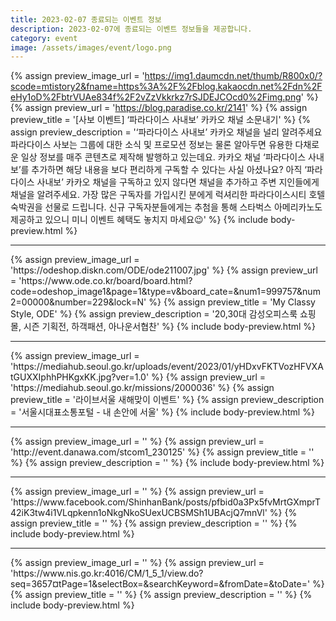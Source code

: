 ```yaml
---
title: 2023-02-07 종료되는 이벤트 정보
description: 2023-02-07에 종료되는 이벤트 정보들을 제공합니다.
category: event
image: /assets/images/event/logo.png
---
```

{% assign preview_image_url = 'https://img1.daumcdn.net/thumb/R800x0/?scode=mtistory2&fname=https%3A%2F%2Fblog.kakaocdn.net%2Fdn%2FeHy1oD%2FbtrVUAe834f%2F2vZzVkkrkz7rSJDEJCOcd0%2Fimg.png' %}
{% assign preview_url = 'https://blog.paradise.co.kr/2141' %}
{% assign preview_title = '[사보 이벤트] ‘파라다이스 사내보’ 카카오 채널 소문내기' %}
{% assign preview_description = '‘파라다이스 사내보’ 카카오 채널을 널리 알려주세요 파라다이스 사보는 그룹에 대한 소식 및 프로모션 정보는 물론 알아두면 유용한 다채로운 일상 정보를 매주 콘텐츠로 제작해 발행하고 있는데요. 카카오 채널 ‘파라다이스 사내보’를 추가하면 해당 내용을 보다 편리하게 구독할 수 있다는 사실 아셨나요? 아직 ‘파라다이스 사내보’ 카카오 채널을 구독하고 있지 않다면 채널을 추가하고 주변 지인들에게 채널을 알려주세요. 가장 많은 구독자를 가입시킨 분에게 럭셔리한 파라다이스시티 호텔 숙박권을 선물로 드립니다. 신규 구독자분들에게는 추첨을 통해 스타벅스 아메리카노도 제공하고 있으니 미니 이벤트 혜택도 놓치지 마세요😉' %}
{% include body-preview.html %}
<hr>{% assign preview_image_url = 'https://odeshop.diskn.com/ODE/ode211007.jpg' %}
{% assign preview_url = 'https://www.ode.co.kr/board/board.html?code=odeshop_image1&page=1&type=v&board_cate=&num1=999757&num2=00000&number=229&lock=N' %}
{% assign preview_title = 'My Classy Style, ODE' %}
{% assign preview_description = '20,30대 감성오피스룩 쇼핑몰, 시즌 기획전, 하객패션, 아나운서협찬' %}
{% include body-preview.html %}
<hr>{% assign preview_image_url = 'https://mediahub.seoul.go.kr/uploads/event/2023/01/yHDxvFKTVozHFVXAtGUXXIphhPHKgxKK.jpg?ver=1.0' %}
{% assign preview_url = 'https://mediahub.seoul.go.kr/missions/2000036' %}
{% assign preview_title = '라이브서울 새해맞이 이벤트' %}
{% assign preview_description = '서울시대표소통포털 - 내 손안에 서울' %}
{% include body-preview.html %}
<hr>{% assign preview_image_url = '' %}
{% assign preview_url = 'http://event.danawa.com/stcom1_230125' %}
{% assign preview_title = '' %}
{% assign preview_description = '' %}
{% include body-preview.html %}
<hr>{% assign preview_image_url = '' %}
{% assign preview_url = 'https://www.facebook.com/ShinhanBank/posts/pfbid0a3Px5fvMrtGXmprT42iK3tw4i1VLqpkenn1oNkgNkoSUexUCBSMSh1UBAcjQ7mnVl' %}
{% assign preview_title = '' %}
{% assign preview_description = '' %}
{% include body-preview.html %}
<hr>{% assign preview_image_url = '' %}
{% assign preview_url = 'https://www.nis.go.kr:4016/CM/1_5_1/view.do?seq=3657&currentPage=1&selectBox=&searchKeyword=&fromDate=&toDate=' %}
{% assign preview_title = '' %}
{% assign preview_description = '' %}
{% include body-preview.html %}